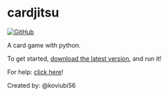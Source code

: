 # cardjitsu

[![GitHub](https://img.shields.io/github/license/koviubi56/cardjitsu)](https://github.com/koviubi56/cardjitsu/blob/main/LICENSE)

A card game with python.

To get started, [download the latest version](https://github.com/koviubi56/cardjitsu/releases/latest), and run it!

For help: [click here](https://github.com/koviubi56/cardjitsu/discussions/new)!

Created by: @koviubi56
